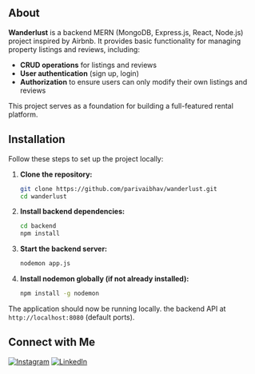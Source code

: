 
## About

**Wanderlust** is a backend MERN (MongoDB, Express.js, React, Node.js) project inspired by Airbnb. It provides basic functionality for managing property listings and reviews, including:

- **CRUD operations** for listings and reviews
- **User authentication** (sign up, login)
- **Authorization** to ensure users can only modify their own listings and reviews

This project serves as a foundation for building a full-featured rental platform.

## Installation

Follow these steps to set up the project locally:

1. **Clone the repository:**

   ```bash
   git clone https://github.com/parivaibhav/wanderlust.git
   cd wanderlust
   ```

2. **Install backend dependencies:**

   ```bash
   cd backend
   npm install
   ```

3. **Start the backend server:**

   ```bash
   nodemon app.js
   ```

4. **Install nodemon globally (if not already installed):**

   ```bash
   npm install -g nodemon
   ```

The application should now be running locally. the backend API at `http://localhost:8080` (default ports).

## Connect with Me

[![Instagram](https://img.shields.io/badge/Instagram-@vaibhhav87-E4405F?style=flat&logo=instagram&logoColor=white)](https://instagram.com/vaibhhav87)
[![LinkedIn](https://img.shields.io/badge/LinkedIn-vaibhav-pari-0077B5?style=flat&logo=linkedin&logoColor=white)](https://www.linkedin.com/in/vaibhav-pari-399a88230/)
